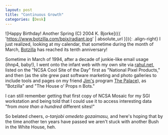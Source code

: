 ```yaml
---
layout: post
title: "Continuous Growth"
categories: [Desk]
---
```



![Happy Birthday! Another Spring (C) 2004 K. Bjorke]({{ 'https://www.botzilla.com/bpix/radiant.jpg' | absolute_url }}){: .align-right}
I just realized, looking at my calendar, that sometime during the month of March, <a href="https://www.botzilla.com/">Botzilla</a> has reached its tenth anniversary!

Sometime in March of 1994, after a decade of junkie-like email usage (ihnp4, baby!), I went onto the infant web with my own site via <a href="http://www.rahul.net/">rahul.net,</a> listed on the "NCSA Cool Site of the Day" first as "National Pixel Products," and then (as the site grew past software marketing and photo galleries to include tools and pages on my friend <a href="http://www.jbum.com/" rel="friend">Jim's</a> program <a href="http://www.thepalace.com/">The Palace</a>), as "Botzilla" and "The House o' Props n Bots."

I can still remember getting that first copy of NCSA Mosaic for my SGI workstation and being told that I could use it to access interesting data "from <i>more than a hundred</i> different sites!"

So belated cheers, <i>o-tanjobi omedeto gozaimasu,</i> and here's hoping that by the time another ten years have passed we aren't stuck with another Bush in the White House, heh.
